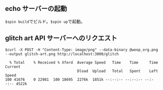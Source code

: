 ## echo サーバーの起動
`$spin build`でビルド。`$spin up`で起動。

## glitch art API サーバーへのリクエスト
`$curl -X POST -H "Content-Type: image/png" --data-binary @woop_org.png --output glitch-art.png http://localhost:3000/glitch`
```
  % Total    % Received % Xferd  Average Speed   Time    Time     Time  Current
                                 Dload  Upload   Total   Spent    Left  Speed
100 41676    0 22981  100 18695  2276k  1851k --:--:-- --:--:-- --:--:-- 4522k
```